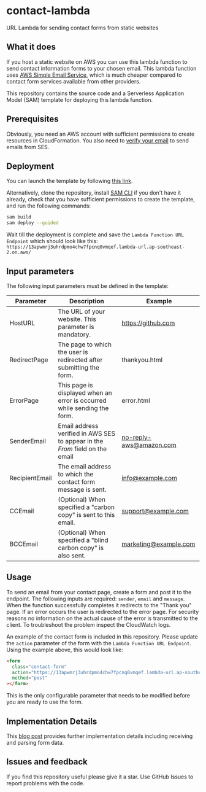 # contact-lambda

URL Lambda for sending contact forms from static websites

## What it does

If you host a static website on AWS you can use this lambda function to send contact information forms to your chosen email. This lambda function uses [AWS Simple Email Service](https://aws.amazon.com/ses/), which is much cheaper compared to contact form services available from other providers.

This repository contains the source code and a Serverless Application Model (SAM) template for deploying this lambda function.

## Prerequisites

Obviously, you need an AWS account with sufficient permissions to create resources in CloudFormation. You also need to [verify your email](https://docs.aws.amazon.com/ses/latest/dg/verify-addresses-and-domains.html) to send emails from SES.

## Deployment

You can launch the template by following [this link](https://console.aws.amazon.com/cloudformation/home?region=us-east-1#/stacks/new?stackName=contact-lambda&templateURL=https://templates-kosobrodov-net.s3.amazonaws.com/contact-lambda/template.yaml).

Alternatively, clone the repository, install [SAM CLI](https://docs.aws.amazon.com/serverless-application-model/latest/developerguide/install-sam-cli.html) if you don't have it already, check that you have sufficient permissions to create the template, and run the following commands:

```bash
sam build
sam deploy --guided
```

Wait till the deployment is complete and save the `Lambda Function URL Endpoint` which should look like this:
`https://13apwmrj3uhrdpmo4chw7fpcnq0vmqef.lambda-url.ap-southeast-2.on.aws/`

## Input parameters

The following input parameters must be defined in the template:

| Parameter      | Description                                                                  | Example                 |
| -------------- | ---------------------------------------------------------------------------- | ----------------------- |
| HostURL        | The URL of your website. This parameter is mandatory.                        | https://github.com      |
| RedirectPage   | The page to which the user is redirected after submitting the form.          | thankyou.html           |
| ErrorPage      | This page is displayed when an error is occurred while sending the form.     | error.html              |
| SenderEmail    | Email address verified in AWS SES to appear in the _From_ field on the email | no-reply-aws@amazon.com |
| RecipientEmail | The email address to which the contact form message is sent.                 | info@example.com        |
| CCEmail        | (Optional) When specified a "carbon copy" is sent to this email.             | support@example.com     |
| BCCEmail       | (Optional) When specified a "blind carbon copy" is also sent.                | marketing@example.com   |

## Usage

To send an email from your contact page, create a form and post it to the endpoint. The following inputs are required: `sender`, `email` and `message`. When the function successfully completes it redirects to the "Thank you" page. If an error occurs the user is redirected to the error page. For security reasons no information on the actual cause of the error is transmitted to the client. To troubleshoot the problem inspect the CloudWatch logs.

An example of the contact form is included in this repository. Please update the `action` parameter of the form with the `Lambda Function URL Endpoint`. Using the example above, this would look like:

```html
<form
  class="contact-form"
  action="https://13apwmrj3uhrdpmo4chw7fpcnq0vmqef.lambda-url.ap-southeast-2.on.aws/"
  method="post"
></form>
```

This is the only configurable parameter that needs to be modified before you are ready to use the form.

## Implementation Details

This [blog post](http://localhost:1313/posts/url-lambda-for-forms/) provides further implementation details including receiving and parsing form data.

## Issues and feedback

If you find this repository useful please give it a star. Use GitHub Issues to report problems with the code.
